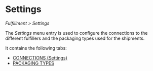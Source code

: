 # Settings

*Fulfillment > Settings*

The *Settings* menu entry is used to configure the connections to the different fulfillers and the packaging types used for the shipments.

It contains the following tabs:
  - [CONNECTIONS (Settings)](./03a_Connections.md)
  - [PACKAGING TYPES](./03b_PackagingTypes.md)
